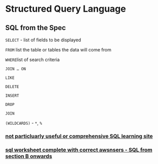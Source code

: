 # Structured Query Language

## SQL from the Spec

`SELECT` - list of fields to be displayed

`FROM` list the table or tables the data will come from

`WHERE`list of search criteria

`JOIN … ON`

`LIKE`

`DELETE`

`INSERT`

`DROP`

`JOIN`

`(WILDCARDS)` - `*`, `%`

### [not particluarly useful or comprehensive SQL learning site](https://sqlzoo.net/wiki/SQL_Tutorial)

### [sql worksheet complete with correct awsnsers - SQL from section B onwards](https://github.com/JachymT/a-level-cs-blog/blob/main/Computer%20Systems/1.3/1.3.2/Databases%20Worksheet.pdf)
